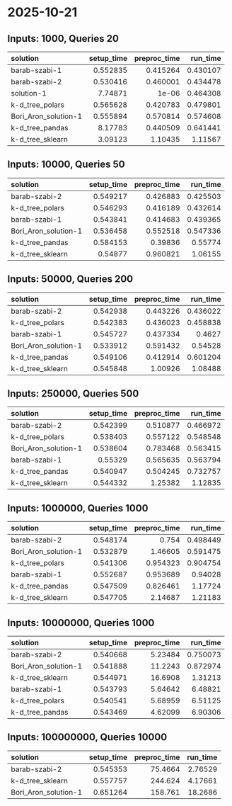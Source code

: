 # 2025-10-21

## Inputs: 1000, Queries 20

| solution             |   setup_time |   preproc_time |   run_time |
|:---------------------|-------------:|---------------:|-----------:|
| barab-szabi-1        |     0.552835 |       0.415264 |   0.430107 |
| barab-szabi-2        |     0.530416 |       0.460001 |   0.434478 |
| solution-1           |     7.74871  |       1e-06    |   0.464308 |
| k-d_tree_polars      |     0.565628 |       0.420783 |   0.479801 |
| Bori_Aron_solution-1 |     0.555894 |       0.570814 |   0.574608 |
| k-d_tree_pandas      |     8.17783  |       0.440509 |   0.641441 |
| k-d_tree_sklearn     |     3.09123  |       1.10435  |   1.11567  |

## Inputs: 10000, Queries 50

| solution             |   setup_time |   preproc_time |   run_time |
|:---------------------|-------------:|---------------:|-----------:|
| barab-szabi-2        |     0.549217 |       0.426883 |   0.425503 |
| k-d_tree_polars      |     0.546293 |       0.416189 |   0.432614 |
| barab-szabi-1        |     0.543841 |       0.414683 |   0.439365 |
| Bori_Aron_solution-1 |     0.536458 |       0.552518 |   0.547336 |
| k-d_tree_pandas      |     0.584153 |       0.39836  |   0.55774  |
| k-d_tree_sklearn     |     0.54877  |       0.960821 |   1.06155  |

## Inputs: 50000, Queries 200

| solution             |   setup_time |   preproc_time |   run_time |
|:---------------------|-------------:|---------------:|-----------:|
| barab-szabi-2        |     0.542938 |       0.443226 |   0.436022 |
| k-d_tree_polars      |     0.542383 |       0.436023 |   0.458838 |
| barab-szabi-1        |     0.545727 |       0.437334 |   0.4627   |
| Bori_Aron_solution-1 |     0.533912 |       0.591432 |   0.54528  |
| k-d_tree_pandas      |     0.549106 |       0.412914 |   0.601204 |
| k-d_tree_sklearn     |     0.545848 |       1.00926  |   1.08488  |

## Inputs: 250000, Queries 500

| solution             |   setup_time |   preproc_time |   run_time |
|:---------------------|-------------:|---------------:|-----------:|
| barab-szabi-2        |     0.542399 |       0.510877 |   0.466972 |
| k-d_tree_polars      |     0.538403 |       0.557122 |   0.548548 |
| Bori_Aron_solution-1 |     0.538604 |       0.783468 |   0.563415 |
| barab-szabi-1        |     0.55329  |       0.565635 |   0.563794 |
| k-d_tree_pandas      |     0.540947 |       0.504245 |   0.732757 |
| k-d_tree_sklearn     |     0.544332 |       1.25382  |   1.12835  |

## Inputs: 1000000, Queries 1000

| solution             |   setup_time |   preproc_time |   run_time |
|:---------------------|-------------:|---------------:|-----------:|
| barab-szabi-2        |     0.548174 |       0.754    |   0.498449 |
| Bori_Aron_solution-1 |     0.532879 |       1.46605  |   0.591475 |
| k-d_tree_polars      |     0.541306 |       0.954323 |   0.904754 |
| barab-szabi-1        |     0.552687 |       0.953689 |   0.94028  |
| k-d_tree_pandas      |     0.547509 |       0.826461 |   1.17724  |
| k-d_tree_sklearn     |     0.547705 |       2.14687  |   1.21183  |

## Inputs: 10000000, Queries 1000

| solution             |   setup_time |   preproc_time |   run_time |
|:---------------------|-------------:|---------------:|-----------:|
| barab-szabi-2        |     0.540668 |        5.23484 |   0.750073 |
| Bori_Aron_solution-1 |     0.541888 |       11.2243  |   0.872974 |
| k-d_tree_sklearn     |     0.544971 |       16.6908  |   1.31213  |
| barab-szabi-1        |     0.543793 |        5.64642 |   6.48821  |
| k-d_tree_polars      |     0.540541 |        5.68959 |   6.51125  |
| k-d_tree_pandas      |     0.543469 |        4.62099 |   6.90306  |

## Inputs: 100000000, Queries 10000

| solution             |   setup_time |   preproc_time |   run_time |
|:---------------------|-------------:|---------------:|-----------:|
| barab-szabi-2        |     0.545353 |        75.4664 |    2.76529 |
| k-d_tree_sklearn     |     0.557757 |       244.624  |    4.17661 |
| Bori_Aron_solution-1 |     0.651264 |       158.761  |   18.2686  |